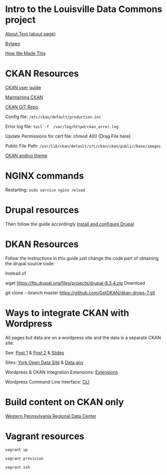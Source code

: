 # Intro to the Louisville Data Commons project 
[About Text (about page)]

[Bylaws]

[How We Made This]

[About Text (about page)]: https://docs.google.com/document/d/1wq73t1mLUfFTjMU8arMe8oFwhct2Ei0teWmndlPB7r0/edit?usp=sharing
[Bylaws]: https://docs.google.com/document/d/12FSVXbFbkdq1ydorAyfewKHysIXSmrpAz4UpmvxJ9XI/edit?usp=sharing
[How We Made This]: https://docs.google.com/document/d/15AnzQm2cPlVUfLqsx55BvhemsvGO8kZXMTLs7JId3Ac/edit?usp=sharing

# CKAN Resources

[CKAN user guide]

[Maintaining CKAN]

[CKAN GIT Repo]

[CKAN GIT Repo]: https://github.com/ckan/ckan.git/usr/lib/ckan/src/ckan

[CKAN user guide]: https://docs.ckan.org/en/ckan-2.7.3/user-guide.html

[Maintaining CKAN]: https://docs.ckan.org/en/ckan-2.7.3/maintaining/index.html

Config file: ``/etc/ckan/default/production.ini``

Error log file: ``tail -f  /var/log/httpd/ckan_error.log``

Update Permissions for cert file: chmod 400 (Drag File  here)

Public File Path:  ``/usr/lib/ckan/default/src/ckan/ckan/public/base/images``

[CKAN andino theme]

[CKAN andino theme]: https://github.com/datosgobar/portal-andino-theme

# NGINX commands

Restarting: ``sudo service nginx reload``

# Drupal resources 
Then follow the guide accordingly
[Install and configure Drupal]

[Install and configure Drupal]: https://www.howtoforge.com/tutorial/how-to-install-and-configure-drupal-on-debian-9/

# DKAN Resources

Follow the instructions in this guide just change the code part of obtaining the drupal source code:

Instead of

wget https://ftp.drupal.org/files/projects/drupal-8.3.4.zip
Download

git clone --branch master https://github.com/GetDKAN/dkan-drops-7.git 


# Ways to integrate CKAN with Wordpress

All pages but data are on a wordpress site and the data is a separate CKAN site:

See: [Post 1] & [Post 2] & [Slides]

Sites: [York Open Data Site] & [Data.gov]

Wordpress & CKAN Integration Extensions: [Extensions]

Wordpress Command Line Interface: [CLI]

[York Open Data Site]: https://www.yorkopendata.org
[Post 1]: https://www.yorkopendata.org/ckan-and-wordpress-integration-blog-by-castlegate-it/
[Post 2]: https://www.castlegateit.co.uk/2015/03/ckan-and-wordpress-integration/
[Slides]: https://metaodi.ch/posts/2016/10/how-we-combined-wordpress-with-ckan/
[Data.gov]: https://www.data.gov
[Extensions]: https://extensions.ckan.org
[CLI]: https://wp-cli.org

# Build content on CKAN only
[Western Pennsylvania Regional Data Center]

[Western Pennsylvania Regional Data Center]: https://www.wprdc.org

# Vagrant resources

``vagrant up``

``vagrant provision``

``vagrant ssh``


